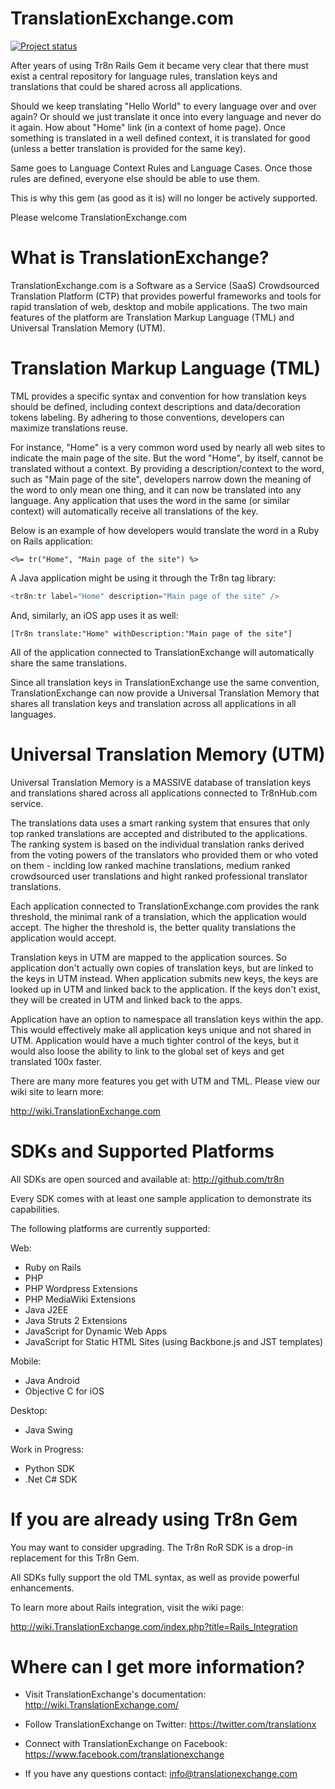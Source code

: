 # TranslationExchange.com

[![Project status](http://stillmaintained.com/berk/tr8n.png)](http://stillmaintained.com/berk/tr8n.png)

After years of using Tr8n Rails Gem it became very clear that there must exist a central repository for language rules, translation keys and translations that could be shared across all applications. 

Should we keep translating "Hello World" to every language over and over again? Or should we just translate it once into every language and never do it again. How about "Home" link (in a context of home page). Once something is translated in a well defined context, it is translated for good (unless a better translation is provided for the same key). 

Same goes to Language Context Rules and Language Cases. Once those rules are defined, everyone else should be able to use them.

This is why this gem (as good as it is) will no longer be actively supported. 

Please welcome TranslationExchange.com 

# What is TranslationExchange?

TranslationExchange.com is a Software as a Service (SaaS) Crowdsourced Translation Platform (CTP) that provides powerful frameworks and tools for rapid translation of web, desktop and mobile applications. The two main features of the platform are Translation Markup Language (TML) and Universal Translation Memory (UTM).

# Translation Markup Language (TML)

TML provides a specific syntax and convention for how translation keys should be defined, including context descriptions and data/decoration tokens labeling. By adhering to those conventions, developers can maximize translations reuse.

For instance, "Home" is a very common word used by nearly all web sites to indicate the main page of the site. But the word "Home", by itself, cannot be translated without a context. By providing a description/context to the word, such as "Main page of the site", developers narrow down the meaning of the word to only mean one thing, and it can now be translated into any language. Any application that uses the word in the same (or similar context) will automatically receive all translations of the key.

Below is an example of how developers would translate the word in a Ruby on Rails application:

```rails
<%= tr("Home", "Main page of the site") %>
```

A Java application might be using it through the Tr8n tag library:

```java
<tr8n:tr label="Home" description="Main page of the site" />
```

And, similarly, an iOS app uses it as well:

```objc
[Tr8n translate:"Home" withDescription:"Main page of the site"]
```

All of the application connected to TranslationExchange will automatically share the same translations.

Since all translation keys in TranslationExchange use the same convention, TranslationExchange can now provide a Universal Translation Memory that shares all translation keys and translation across all applications in all languages.

# Universal Translation Memory (UTM)

Universal Translation Memory is a MASSIVE database of translation keys and translations shared across all applications connected to Tr8nHub.com service.

The translations data uses a smart ranking system that ensures that only top ranked translations are accepted and distributed to the applications. The ranking system is based on the individual translation ranks derived from the voting powers of the translators who provided them or who voted on them - inclding low ranked machine translations, medium ranked crowdsourced user translations and hight ranked professional translator translations. 

Each application connected to TranslationExchange.com provides the rank threshold, the minimal rank of a translation, which the application would accept. The higher the threshold is, the better quality translations the application would accept.

Translation keys in UTM are mapped to the application sources. So application don't actually own copies of translation keys, but are linked to the keys in UTM instead. When application submits new keys, the keys are looked up in UTM and linked back to the application. If the keys don't exist, they will be created in UTM and linked back to the apps.

Application have an option to namespace all translation keys within the app. This would effectively make all application keys unique and not shared in UTM. Application would have a much tighter control of the keys, but it would also loose the ability to link to the global set of keys and get translated 100x faster.


There are many more features you get with UTM and TML. Please view our wiki site to learn more:

http://wiki.TranslationExchange.com


# SDKs and Supported Platforms

All SDKs are open sourced and available at:
http://github.com/tr8n

Every SDK comes with at least one sample application to demonstrate its capabilities.

The following platforms are currently supported:

Web:

* Ruby on Rails
* PHP
* PHP Wordpress Extensions
* PHP MediaWiki Extensions
* Java J2EE
* Java Struts 2 Extensions
* JavaScript for Dynamic Web Apps
* JavaScript for Static HTML Sites (using Backbone.js and JST templates)

Mobile:

* Java Android
* Objective C for iOS

Desktop:

* Java Swing

Work in Progress:
* Python SDK
* .Net C# SDK


# If you are already using Tr8n Gem

You may want to consider upgrading. The Tr8n RoR SDK is a drop-in replacement for this Tr8n Gem. 

All SDKs fully support the old TML syntax, as well as provide powerful enhancements. 

To learn more about Rails integration, visit the wiki page:

http://wiki.TranslationExchange.com/index.php?title=Rails_Integration



# Where can I get more information?

* Visit TranslationExchange's documentation:  http://wiki.TranslationExchange.com/

* Follow TranslationExchange on Twitter: https://twitter.com/translationx

* Connect with TranslationExchange on Facebook: https://www.facebook.com/translationexchange

* If you have any questions contact: info@translationexchange.com






